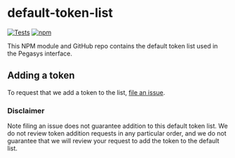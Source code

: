 # default-token-list

[![Tests](https://github.com/pegasys-fi/token-lists/workflows/Tests/badge.svg)](https://github.com/pegasys-fi/default-token-list/actions?query=workflow%3ATests)
[![npm](https://img.shields.io/npm/v/@pollum-io/default-token-list)](https://unpkg.com/@pollum-io/default-token-list@latest/)

This NPM module and GitHub repo contains the default token list used in the Pegasys interface.

## Adding a token

To request that we add a token to the list, 
[file an issue](https://github.com/pegasys-fi/default-token-list/issues/new?assignees=&labels=token+request&template=token-request.md&title=Add+%7BTOKEN_SYMBOL%7D%3A+%7BTOKEN_NAME%7D).

### Disclaimer

Note filing an issue does not guarantee addition to this default token list.
We do not review token addition requests in any particular order, and we do not
guarantee that we will review your request to add the token to the default list.

